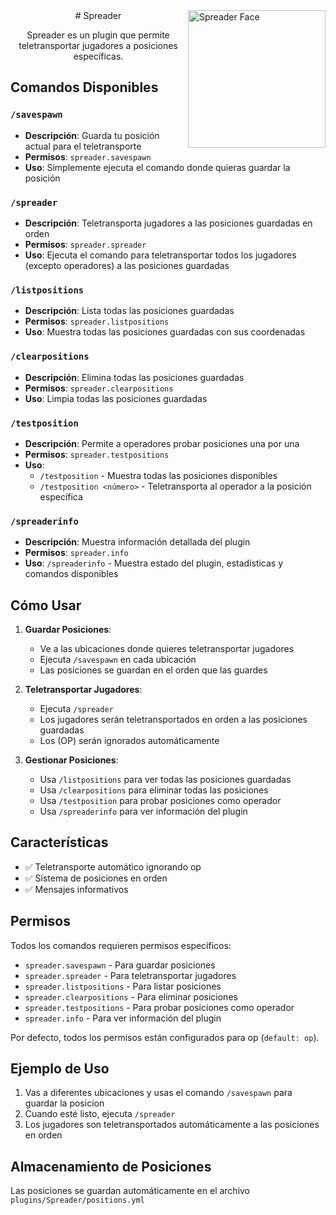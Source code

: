 <img src="https://i.imgur.com/OqX1bEi.png" height="220" alt="Spreader Face" align="right">
<div align="center">
# Spreader

Spreader es un plugin que permite teletransportar jugadores a posiciones específicas.
</div>

## Comandos Disponibles

### `/savespawn`
- **Descripción**: Guarda tu posición actual para el teletransporte
- **Permisos**: `spreader.savespawn`
- **Uso**: Simplemente ejecuta el comando donde quieras guardar la posición

### `/spreader`
- **Descripción**: Teletransporta jugadores a las posiciones guardadas en orden
- **Permisos**: `spreader.spreader`
- **Uso**: Ejecuta el comando para teletransportar todos los jugadores (excepto operadores) a las posiciones guardadas

### `/listpositions`
- **Descripción**: Lista todas las posiciones guardadas
- **Permisos**: `spreader.listpositions`
- **Uso**: Muestra todas las posiciones guardadas con sus coordenadas

### `/clearpositions`
- **Descripción**: Elimina todas las posiciones guardadas
- **Permisos**: `spreader.clearpositions`
- **Uso**: Limpia todas las posiciones guardadas

### `/testposition`
- **Descripción**: Permite a operadores probar posiciones una por una
- **Permisos**: `spreader.testpositions`
- **Uso**: 
  - `/testposition` - Muestra todas las posiciones disponibles
  - `/testposition <número>` - Teletransporta al operador a la posición específica

### `/spreaderinfo`
- **Descripción**: Muestra información detallada del plugin
- **Permisos**: `spreader.info`
- **Uso**: `/spreaderinfo` - Muestra estado del plugin, estadísticas y comandos disponibles

## Cómo Usar

1. **Guardar Posiciones**: 
   - Ve a las ubicaciones donde quieres teletransportar jugadores
   - Ejecuta `/savespawn` en cada ubicación
   - Las posiciones se guardan en el orden que las guardes

2. **Teletransportar Jugadores**:
   - Ejecuta `/spreader`
   - Los jugadores serán teletransportados en orden a las posiciones guardadas
   - Los (OP) serán ignorados automáticamente

3. **Gestionar Posiciones**:
   - Usa `/listpositions` para ver todas las posiciones guardadas
   - Usa `/clearpositions` para eliminar todas las posiciones
   - Usa `/testposition` para probar posiciones como operador
   - Usa `/spreaderinfo` para ver información del plugin

## Características

- ✅ Teletransporte automático ignorando op
- ✅ Sistema de posiciones en orden
- ✅ Mensajes informativos

## Permisos

Todos los comandos requieren permisos específicos:
- `spreader.savespawn` - Para guardar posiciones
- `spreader.spreader` - Para teletransportar jugadores
- `spreader.listpositions` - Para listar posiciones
- `spreader.clearpositions` - Para eliminar posiciones
- `spreader.testpositions` - Para probar posiciones como operador
- `spreader.info` - Para ver información del plugin

Por defecto, todos los permisos están configurados para op (`default: op`).

## Ejemplo de Uso

1. Vas a diferentes ubicaciones y usas el comando `/savespawn` para guardar la posicion
2. Cuando esté listo, ejecuta `/spreader`
3. Los jugadores son teletransportados automáticamente a las posiciones en orden

## Almacenamiento de Posiciones

Las posiciones se guardan automáticamente en el archivo `plugins/Spreader/positions.yml`

